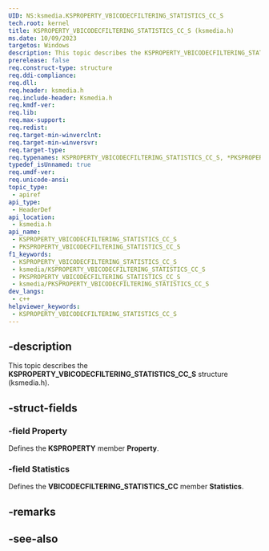 ```yaml
---
UID: NS:ksmedia.KSPROPERTY_VBICODECFILTERING_STATISTICS_CC_S
tech.root: kernel
title: KSPROPERTY_VBICODECFILTERING_STATISTICS_CC_S (ksmedia.h)
ms.date: 10/09/2023
targetos: Windows
description: This topic describes the KSPROPERTY_VBICODECFILTERING_STATISTICS_CC_S structure (ksmedia.h).
prerelease: false
req.construct-type: structure
req.ddi-compliance: 
req.dll: 
req.header: ksmedia.h
req.include-header: Ksmedia.h
req.kmdf-ver: 
req.lib: 
req.max-support: 
req.redist: 
req.target-min-winverclnt: 
req.target-min-winversvr: 
req.target-type: 
req.typenames: KSPROPERTY_VBICODECFILTERING_STATISTICS_CC_S, *PKSPROPERTY_VBICODECFILTERING_STATISTICS_CC_S
typedef_isUnnamed: true
req.umdf-ver: 
req.unicode-ansi: 
topic_type:
 - apiref
api_type:
 - HeaderDef
api_location:
 - ksmedia.h
api_name:
 - KSPROPERTY_VBICODECFILTERING_STATISTICS_CC_S
 - PKSPROPERTY_VBICODECFILTERING_STATISTICS_CC_S
f1_keywords:
 - KSPROPERTY_VBICODECFILTERING_STATISTICS_CC_S
 - ksmedia/KSPROPERTY_VBICODECFILTERING_STATISTICS_CC_S
 - PKSPROPERTY_VBICODECFILTERING_STATISTICS_CC_S
 - ksmedia/PKSPROPERTY_VBICODECFILTERING_STATISTICS_CC_S
dev_langs:
 - c++
helpviewer_keywords:
 - KSPROPERTY_VBICODECFILTERING_STATISTICS_CC_S
---
```


## -description

This topic describes the **KSPROPERTY_VBICODECFILTERING_STATISTICS_CC_S** structure (ksmedia.h).

## -struct-fields

### -field Property

Defines the **KSPROPERTY** member **Property**.

### -field Statistics

Defines the **VBICODECFILTERING_STATISTICS_CC** member **Statistics**.

## -remarks

## -see-also
